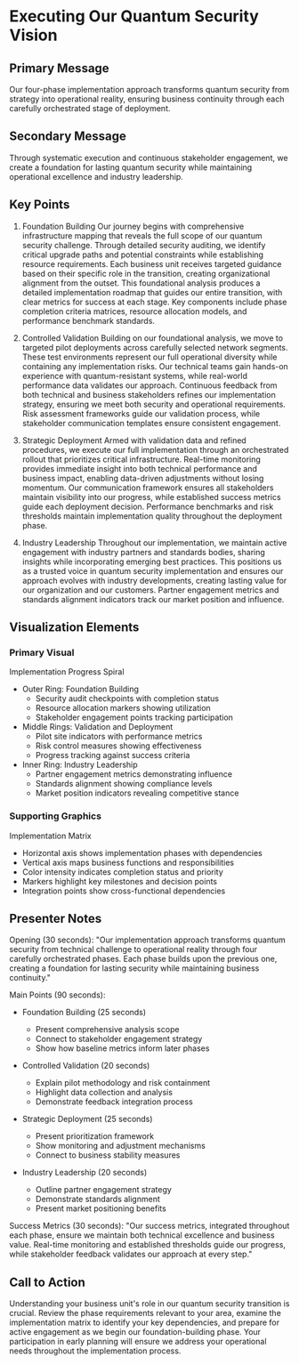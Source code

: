 # Executing Our Quantum Security Vision

## Primary Message
Our four-phase implementation approach transforms quantum security from strategy into operational reality, ensuring business continuity through each carefully orchestrated stage of deployment.

## Secondary Message
Through systematic execution and continuous stakeholder engagement, we create a foundation for lasting quantum security while maintaining operational excellence and industry leadership.

## Key Points

1. Foundation Building
   Our journey begins with comprehensive infrastructure mapping that reveals the full scope of our quantum security challenge. Through detailed security auditing, we identify critical upgrade paths and potential constraints while establishing resource requirements. Each business unit receives targeted guidance based on their specific role in the transition, creating organizational alignment from the outset. This foundational analysis produces a detailed implementation roadmap that guides our entire transition, with clear metrics for success at each stage. Key components include phase completion criteria matrices, resource allocation models, and performance benchmark standards.

2. Controlled Validation
   Building on our foundational analysis, we move to targeted pilot deployments across carefully selected network segments. These test environments represent our full operational diversity while containing any implementation risks. Our technical teams gain hands-on experience with quantum-resistant systems, while real-world performance data validates our approach. Continuous feedback from both technical and business stakeholders refines our implementation strategy, ensuring we meet both security and operational requirements. Risk assessment frameworks guide our validation process, while stakeholder communication templates ensure consistent engagement.

3. Strategic Deployment
   Armed with validation data and refined procedures, we execute our full implementation through an orchestrated rollout that prioritizes critical infrastructure. Real-time monitoring provides immediate insight into both technical performance and business impact, enabling data-driven adjustments without losing momentum. Our communication framework ensures all stakeholders maintain visibility into our progress, while established success metrics guide each deployment decision. Performance benchmarks and risk thresholds maintain implementation quality throughout the deployment phase.

4. Industry Leadership
   Throughout our implementation, we maintain active engagement with industry partners and standards bodies, sharing insights while incorporating emerging best practices. This positions us as a trusted voice in quantum security implementation and ensures our approach evolves with industry developments, creating lasting value for our organization and our customers. Partner engagement metrics and standards alignment indicators track our market position and influence.

## Visualization Elements

### Primary Visual
Implementation Progress Spiral
- Outer Ring: Foundation Building
    * Security audit checkpoints with completion status
    * Resource allocation markers showing utilization
    * Stakeholder engagement points tracking participation
- Middle Rings: Validation and Deployment
    * Pilot site indicators with performance metrics
    * Risk control measures showing effectiveness
    * Progress tracking against success criteria
- Inner Ring: Industry Leadership
    * Partner engagement metrics demonstrating influence
    * Standards alignment showing compliance levels
    * Market position indicators revealing competitive stance

### Supporting Graphics
Implementation Matrix
- Horizontal axis shows implementation phases with dependencies
- Vertical axis maps business functions and responsibilities
- Color intensity indicates completion status and priority
- Markers highlight key milestones and decision points
- Integration points show cross-functional dependencies

## Presenter Notes

Opening (30 seconds):
"Our implementation approach transforms quantum security from technical challenge to operational reality through four carefully orchestrated phases. Each phase builds upon the previous one, creating a foundation for lasting security while maintaining business continuity."

Main Points (90 seconds):
- Foundation Building (25 seconds)
    * Present comprehensive analysis scope
    * Connect to stakeholder engagement strategy
    * Show how baseline metrics inform later phases

- Controlled Validation (20 seconds)
    * Explain pilot methodology and risk containment
    * Highlight data collection and analysis
    * Demonstrate feedback integration process

- Strategic Deployment (25 seconds)
    * Present prioritization framework
    * Show monitoring and adjustment mechanisms
    * Connect to business stability measures

- Industry Leadership (20 seconds)
    * Outline partner engagement strategy
    * Demonstrate standards alignment
    * Present market positioning benefits

Success Metrics (30 seconds):
"Our success metrics, integrated throughout each phase, ensure we maintain both technical excellence and business value. Real-time monitoring and established thresholds guide our progress, while stakeholder feedback validates our approach at every step."

## Call to Action
Understanding your business unit's role in our quantum security transition is crucial. Review the phase requirements relevant to your area, examine the implementation matrix to identify your key dependencies, and prepare for active engagement as we begin our foundation-building phase. Your participation in early planning will ensure we address your operational needs throughout the implementation process.